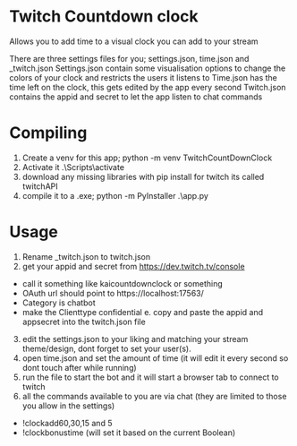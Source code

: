 # Twitch Countdown clock
Allows you to add time to a visual clock you can add to your stream

There are three settings files for you; settings.json, time.json and _twitch.json
Settings.json contain some visualisation options to change the colors of your clock and restricts the users it listens to
Time.json has the time left on the clock, this gets edited by the app every second
Twitch.json contains the appid and secret to let the app listen to chat commands

# Compiling
1. Create a venv for this app; python -m venv TwitchCountDownClock
2. Activate it .\Scripts\activate
3. download any missing libraries with pip install <NAME> for twitch its called twitchAPI
4. compile it to a .exe; python -m PyInstaller .\app.py

# Usage
1. Rename _twitch.json to twitch.json
2. get your appid and secret from https://dev.twitch.tv/console
- call it something like kaicountdownclock or something
- OAuth url should point to https://localhost:17563/
- Category is chatbot
- make the Clienttype confidential
e. copy and paste the appid and appsecret into the twitch.json file
3. edit the settings.json to your liking and matching your stream theme/design, dont forget to set your user(s).
4. open time.json and set the amount of time (it will edit it every second so dont touch after while running)
5. run the file to start the bot and it will start a browser tab to connect to twitch
6. all the commands available to you are via chat (they are limited to those you allow in the settings)
- !clockadd60,30,15 and 5
- !clockbonustime (will set it based on the current Boolean)
